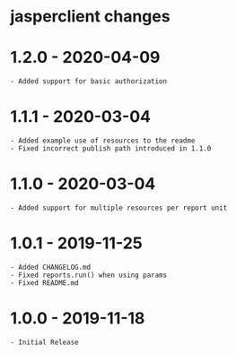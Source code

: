 # jasperclient changes

# 1.2.0 - 2020-04-09
    - Added support for basic authorization

# 1.1.1 - 2020-03-04
    - Added example use of resources to the readme
    - Fixed incorrect publish path introduced in 1.1.0

# 1.1.0 - 2020-03-04
    - Added support for multiple resources per report unit

# 1.0.1 - 2019-11-25
    - Added CHANGELOG.md
    - Fixed reports.run() when using params
    - Fixed README.md

# 1.0.0 - 2019-11-18
    - Initial Release
